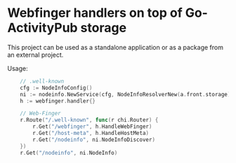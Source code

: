 # Webfinger handlers on top of Go-ActivityPub storage

This project can be used as a standalone application or as a package from an external project.

Usage:

```go
	// .well-known
    cfg := NodeInfoConfig()
    ni := nodeinfo.NewService(cfg, NodeInfoResolverNew(a.front.storage))
	h := webfinger.handler{}

    // Web-Finger
    r.Route("/.well-known", func(r chi.Router) {
        r.Get("/webfinger", h.HandleWebFinger)
        r.Get("/host-meta", h.HandleHostMeta)
        r.Get("/nodeinfo", ni.NodeInfoDiscover)
    })
    r.Get("/nodeinfo", ni.NodeInfo)
 ```
